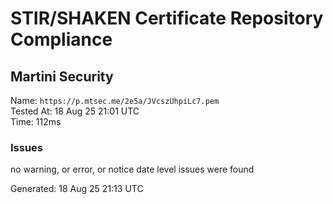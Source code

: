 # STIR/SHAKEN Certificate Repository Compliance

## Martini Security

Name: `https://p.mtsec.me/2e5a/JVcszUhpiLc7.pem`\
Tested At: 18 Aug 25 21:01 UTC\
Time: 112ms

### Issues

no warning, or error, or notice date level issues were found

Generated: 18 Aug 25 21:13 UTC